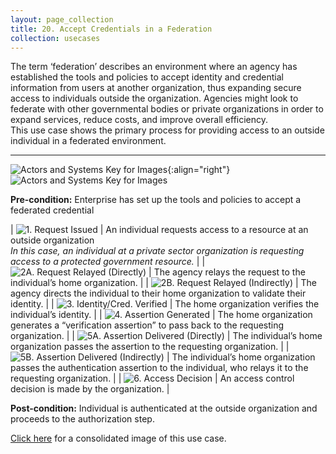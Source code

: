 ```yaml
---
layout: page_collection
title: 20. Accept Credentials in a Federation
collection: usecases
---
```


The term ‘federation’ describes an environment where an agency has established the tools and policies to accept identity and credential information from users at another organization, thus expanding secure access to individuals outside the organization.  Agencies might look to federate with other governmental bodies or private organizations in order to expand services, reduce costs, and improve overall efficiency.  
This use case shows the primary process for providing access to an outside individual in a federated environment.

---

![Actors and Systems Key for Images](../../img/usecases/federationlabel.png){:align="right"}
![Actors and Systems Key for Images](../../img/usecases/federationkey.png)

**Pre-condition:** Enterprise has set up the tools and policies to accept a federated credential

| ![1. Request Issued](../../img/usecases/fed1.png)  | An individual requests access to a resource at an outside organization <br/><em> In this case, an individual at a private sector organization is requesting access to a protected government resource.</em> |
| ![2A. Request Relayed (Directly)](../../img/usecases/fed2.png)  | The agency relays the request to the individual’s home organization. |
| ![2B. Request Relayed (Indirectly)](../../img/usecases/fed3.png)  | The agency directs the individual to their home organization to validate their identity. |
| ![3. Identity/Cred. Verified](../../img/usecases/fed4.png)  | The home organization verifies the individual’s identity. |
| ![4. Assertion Generated](../../img/usecases/fed5.png)  | The home organization generates a “verification assertion” to pass back to the requesting organization. |
| ![5A. Assertion Delivered (Directly)](../../img/usecases/fed6.png)  | The individual’s home organization passes the assertion to the requesting organization. |
| ![5B. Assertion Delivered (Indirectly)](../../img/usecases/fed7.png)  | The individual’s home organization passes the authentication assertion to the individual, who relays it to the requesting organization. |
| ![6. Access Decision](../../img/usecases/fed8.png)  | An access control decision is made by the organization. |


**Post-condition:** Individual is authenticated at the outside organization and proceeds to the authorization step.  

[Click here](../../img/FederatedCred.png) for a consolidated image of this use case.
